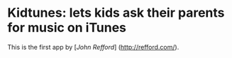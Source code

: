 # Kidtunes: lets kids ask their parents for music on iTunes

This is the first app by [*John Refford*] (http://refford.com/).
